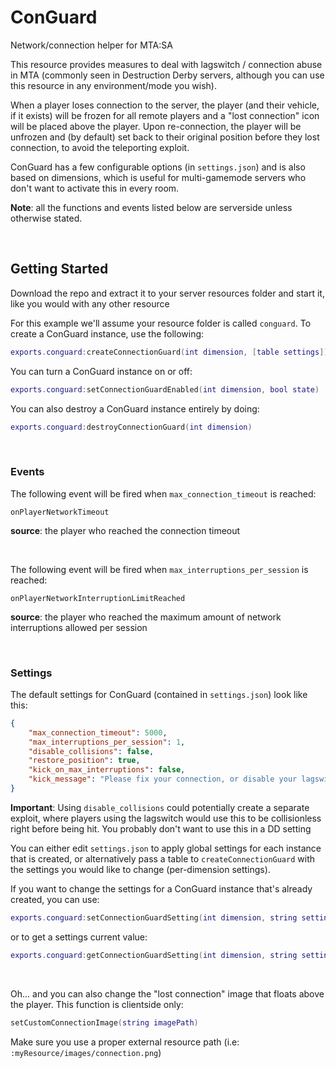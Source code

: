 # ConGuard
Network/connection helper for MTA:SA

This resource provides measures to deal with lagswitch / connection abuse in MTA (commonly seen in Destruction Derby servers, although you can use this resource in any environment/mode you wish).

When a player loses connection to the server, the player (and their vehicle, if it exists) will be frozen for all remote players and a "lost connection" icon will be placed above the player. Upon re-connection, the player will be unfrozen and (by default) set back to their original position before they lost connection, to avoid the teleporting exploit.

ConGuard has a few configurable options (in `settings.json`) and is also based on dimensions, which is useful for multi-gamemode servers who don't want to activate this in every room.

**Note**: all the functions and events listed below are serverside unless otherwise stated.

&nbsp;

## Getting Started

Download the repo and extract it to your server resources folder and start it, like you would with any other resource

For this example we'll assume your resource folder is called `conguard`. To create a ConGuard instance, use the following:

```lua
exports.conguard:createConnectionGuard(int dimension, [table settings])
```

You can turn a ConGuard instance on or off:

```lua
exports.conguard:setConnectionGuardEnabled(int dimension, bool state)
```

You can also destroy a ConGuard instance entirely by doing:

```lua
exports.conguard:destroyConnectionGuard(int dimension)
```

&nbsp;

### Events

The following event will be fired when `max_connection_timeout` is reached:
```
onPlayerNetworkTimeout
```
**source**: the player who reached the connection timeout

&nbsp;

The following event will be fired when `max_interruptions_per_session` is reached:
```
onPlayerNetworkInterruptionLimitReached
```
**source**: the player who reached the maximum amount of network interruptions allowed per session

&nbsp;

### Settings

The default settings for ConGuard (contained in `settings.json`) look like this:

```json
{
	"max_connection_timeout": 5000,
	"max_interruptions_per_session": 1,
	"disable_collisions": false,
	"restore_position": true,
	"kick_on_max_interruptions": false,
	"kick_message": "Please fix your connection, or disable your lagswitch!"
}
```

**Important**: Using `disable_collisions` could potentially create a separate exploit, where players using the lagswitch would use this to be collisionless right before being hit. You probably don't want to use this in a DD setting

You can either edit `settings.json` to apply global settings for each instance that is created, or alternatively pass a table to `createConnectionGuard` with the settings you would like to change (per-dimension settings).

If you want to change the settings for a ConGuard instance that's already created, you can use:

```lua
exports.conguard:setConnectionGuardSetting(int dimension, string setting, mixed value)
```

or to get a settings current value:

```lua
exports.conguard:getConnectionGuardSetting(int dimension, string setting)
```

&nbsp;

Oh... and you can also change the "lost connection" image that floats above the player. This function is clientside only:

```lua
setCustomConnectionImage(string imagePath)
```

Make sure you use a proper external resource path (i.e: `:myResource/images/connection.png`)

